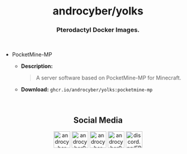 <h1 align="center">androcyber/yolks</h1>
<h3 align="center">Pterodactyl Docker Images.</h3>
<br>
<p align="center">
  <ul>
    <li>PocketMine-MP</li>
    <ul>
      <li><b>Description:</b> <blockquote> A server software based on PocketMine-MP for Minecraft.</blockquote></li>
      <li><b>Download:</b> <code>ghcr.io/androcyber/yolks:pocketmine-mp</code></li>
    </ul>
  </ul>
</p>
<br>
<h2 align="center">Social Media</h3>
<p align="center">
<a href="https://www.youtube.com/androcyber" target="_blank"><img alt="androcyber" src="https://i.hizliresim.com/ibuzuks.png" width="44" height="44"></img></a>
<a href="https://www.twitter.com/androcyber0" target="_blank"><img alt="androcyber0" src="https://i.hizliresim.com/r98d0rb.png" width="44" height="44"></img></a>
<a href="https://www.github.com/androcyber" target="_blank"><img alt="androcyber" src="https://i.hizliresim.com/jxp3m16.png" width="44" height="44"></img></a>
<a href="https://www.instagram.com/androcyber0" target="_blank"><img alt="androcyber0" src="https://i.hizliresim.com/8yiox4f.png" width="44" height="44"></img></a>
<a href="https://www.discord.com/invite/EBUS4TYSY2" target="_blank"><img alt="discord.gg/EBUS4TYSY2" src="https://i.hizliresim.com/rcgesvp.png" width="44" height="44"></img></a>
</p>
